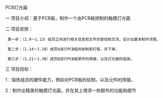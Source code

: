 PCB灯光画


一 项目介绍：基于PCB板，制作一个由PCB板控制的触摸灯光画



二 项目安排：
     
     第一步：（1.9～1.13）组员之间进行相关信息和文件的查找和交流，设计出基本制作流程。
     
     第二步：（1.14～1.20）成员A进行PCB板的绘制和打板，并下单。
     
     第三步：（1.21～1.30）成员B进行PCB板原件的焊接，以及灯光画的组装。

 
 三 项目目标：
 
 
 1：锻炼组员的硬件能力，例如对PCB板的绘制，以及元件的焊接。    
 
 
 2：制作出精美的触摸灯光画，并在其上增添一些额外的功能和细节
